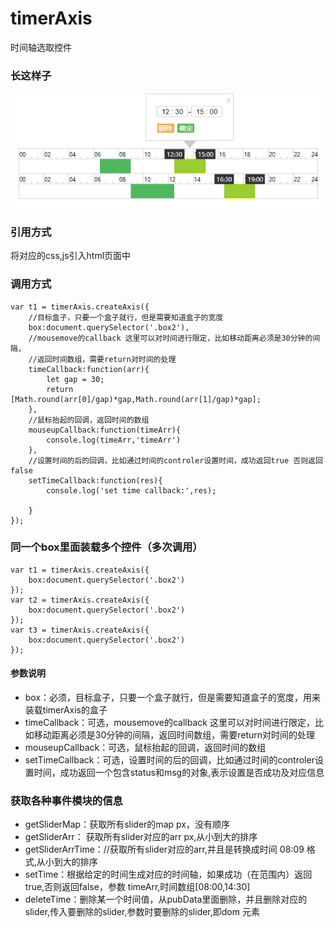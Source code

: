 # timerAxis
时间轴选取控件

### 长这样子
![explan img](https://github.com/xuqighub/timerAxis/blob/master/demo/demo.jpg?raw=true)


### 引用方式
将对应的css,js引入html页面中

### 调用方式
```
var t1 = timerAxis.createAxis({
    //目标盒子，只要一个盒子就行，但是需要知道盒子的宽度
    box:document.querySelector('.box2'),
    //mousemove的callback 这里可以对时间进行限定，比如移动距离必须是30分钟的间隔，
    //返回时间数组，需要return对时间的处理
    timeCallback:function(arr){
        let gap = 30;
        return [Math.round(arr[0]/gap)*gap,Math.round(arr[1]/gap)*gap];
    },
    //鼠标抬起的回调，返回时间的数组
    mouseupCallback:function(timeArr){
        console.log(timeArr,'timeArr')
    },
    //设置时间的后的回调，比如通过时间的controler设置时间，成功返回true 否则返回false
    setTimeCallback:function(res){
        console.log('set time callback:',res);

    }
});
```
### 同一个box里面装载多个控件（多次调用）
```
var t1 = timerAxis.createAxis({
    box:document.querySelector('.box2')
});
var t2 = timerAxis.createAxis({
    box:document.querySelector('.box2')
});
var t3 = timerAxis.createAxis({
    box:document.querySelector('.box2')
});
```
#### 参数说明
- box：必须，目标盒子，只要一个盒子就行，但是需要知道盒子的宽度，用来装载timerAxis的盒子
- timeCallback：可选，mousemove的callback 这里可以对时间进行限定，比如移动距离必须是30分钟的间隔，返回时间数组，需要return对时间的处理
- mouseupCallback：可选，鼠标抬起的回调，返回时间的数组
- setTimeCallback：可选，设置时间的后的回调，比如通过时间的controler设置时间，成功返回一个包含status和msg的对象,表示设置是否成功及对应信息

### 获取各种事件模块的信息
- getSliderMap：获取所有slider的map px，没有顺序
- getSliderArr： 获取所有slider对应的arr px,从小到大的排序
- getSliderArrTime：//获取所有slider对应的arr,并且是转换成时间 08:09 格式,从小到大的排序
- setTime：根据给定的时间生成对应的时间轴，如果成功（在范围内）返回true,否则返回false，参数 timeArr,时间数组[08:00,14:30]
- deleteTime：删除某一个时间值，从pubData里面删除，并且删除对应的slider,传入要删除的slider,参数时要删除的slider,即dom 元素


